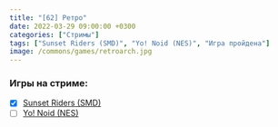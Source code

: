 ```yaml
---
title: "[62] Ретро"
date: 2022-03-29 09:00:00 +0300
categories: ["Стримы"]
tags: ["Sunset Riders (SMD)", "Yo! Noid (NES)", "Игра пройдена"]
image: /commons/games/retroarch.jpg
---
```


### Игры на стриме:
+ [x] [Sunset Riders (SMD)](/tags/sunset-riders-smd)
+ [ ] [Yo! Noid (NES)](/tags/yo-noid-nes)
